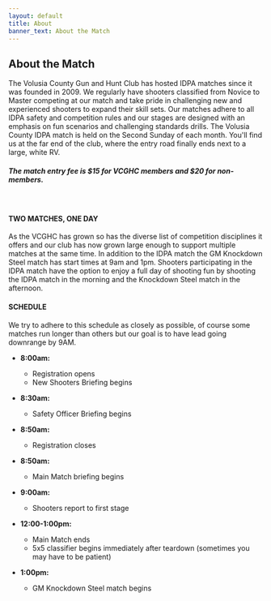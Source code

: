 ```yaml
---
layout: default
title: About
banner_text: About the Match
---
```


## About the Match

The Volusia County Gun and Hunt Club has hosted IDPA matches since it was founded in 2009. We regularly have shooters classified from Novice to 
Master competing at our match and take pride in challenging new and experienced shooters to expand their skill sets. Our matches adhere to all IDPA 
safety and competition rules and our stages are designed with an emphasis on fun scenarios 
and challenging standards drills. The Volusia County IDPA match is held on the Second Sunday of each month. You'll find us 
at the far end of the club, where the entry road finally ends next to a large, white RV.  
  
<h5>The match entry fee is $15 for VCGHC members and $20 for non-members.</h5><br />

#### TWO MATCHES, ONE DAY

As the VCGHC has grown so has the diverse list of competition disciplines it offers and our club has now grown large enough to support 
multiple matches at the same time. In addition to the IDPA match the GM Knockdown Steel match has start times at 9am and 1pm. 
Shooters participating in the IDPA match have the option to enjoy a full day of shooting fun by shooting the IDPA match in the 
morning and the Knockdown Steel match in the afternoon. 

#### SCHEDULE

We try to adhere to this schedule as closely as possible, of course some matches run longer than others but our goal is to have 
lead going downrange by 9AM.  
  
* **8:00am:** 
    * Registration opens
    * New Shooters Briefing begins

* **8:30am:**
    * Safety Officer Briefing begins
  
* **8:50am:**
    * Registration closes

* **8:50am:**
    * Main Match briefing begins

* **9:00am:**
    * Shooters report to first stage

* **12:00-1:00pm:**
    * Main Match ends  
    * 5x5 classifier begins immediately after teardown (sometimes you may have to be patient)

* **1:00pm:**
    * GM Knockdown Steel match begins
     



